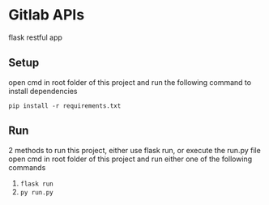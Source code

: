 # Gitlab APIs
flask restful app

## Setup
open cmd in root folder of this project and run the following command to install dependencies

`pip install -r requirements.txt`


## Run
2 methods to run this project, either use flask run, or execute the run.py file
open cmd in root folder of this project and run either one of the following commands
1. `flask run`
2. `py run.py`